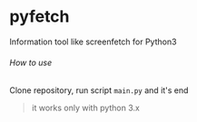 # pyfetch
Information tool like screenfetch for Python3

###### How to use
Clone repository, run script `main.py` and it's end

> it works only with python 3.x
